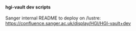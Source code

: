 #### hgi-vault dev scripts

Sanger internal README to deploy on /lustre: 
https://confluence.sanger.ac.uk/display/HGI/HGI-vault+dev
